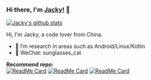 ### Hi there, I'm [Jacky!](http://www.jackywang.tech/) 👋

[![Jacky's github stats](https://github-readme-stats.vercel.app/api?username=JackyAndroid&theme=vue&show_icons=true)](https://github.com/anuraghazra/github-readme-stats)

Hi, I'm Jacky, a code lover from China.

- 🌱 I’m research in areas such as Android/Linux/Kotlin
- 💬 WeChat: sunglasses_cat

**Recommend repo:**
<br />
[![ReadMe Card](https://github-readme-stats.vercel.app/api/pin/?username=JackyAndroid&repo=AndroidChromium&theme=vue)](https://github.com/JackyAndroid/AndroidChromium)
[![ReadMe Card](https://github-readme-stats.vercel.app/api/pin/?username=JackyAndroid&repo=AndroidTVLauncher&theme=vue)](https://github.com/JackyAndroid/AndroidTVLauncher)
[![ReadMe Card](https://github-readme-stats.vercel.app/api/pin/?username=JackyAndroid&repo=GreenBeanPods&theme=vue)](https://github.com/JackyAndroid/GreenBeanPods)
